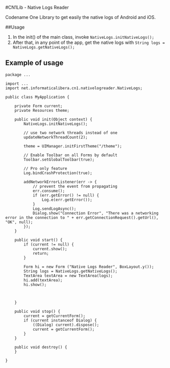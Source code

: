 #CN1Lib - Native Logs Reader

Codename One Library to get easily the native logs of Android and iOS.

##Usage

1. In the init() of the main class, invoke `NativeLogs.initNativeLogs();`
2. After that, in any point of the app, get the native logs with `String logs = NativeLogs.getNativeLogs();`

## Example of usage

```
package ...

import ...
import net.informaticalibera.cn1.nativelogreader.NativeLogs;

public class MyApplication {

    private Form current;
    private Resources theme;

    public void init(Object context) {
        NativeLogs.initNativeLogs();
        
        // use two network threads instead of one
        updateNetworkThreadCount(2);

        theme = UIManager.initFirstTheme("/theme");

        // Enable Toolbar on all Forms by default
        Toolbar.setGlobalToolbar(true);

        // Pro only feature
        Log.bindCrashProtection(true);

        addNetworkErrorListener(err -> {
            // prevent the event from propagating
            err.consume();
            if (err.getError() != null) {
                Log.e(err.getError());
            }
            Log.sendLogAsync();
            Dialog.show("Connection Error", "There was a networking error in the connection to " + err.getConnectionRequest().getUrl(), "OK", null);
        });
    }

    public void start() {
        if (current != null) {
            current.show();
            return;
        }
        
        Form hi = new Form ("Native Logs Reader", BoxLayout.y());
        String logs = NativeLogs.getNativeLogs();
        TextArea textArea = new TextArea(logs);
        hi.add(textArea);
        hi.show();
        
        

    }

    public void stop() {
        current = getCurrentForm();
        if (current instanceof Dialog) {
            ((Dialog) current).dispose();
            current = getCurrentForm();
        }
    }

    public void destroy() {
    }

}
```